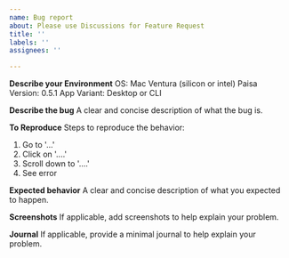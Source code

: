 ```yaml
---
name: Bug report
about: Please use Discussions for Feature Request
title: ''
labels: ''
assignees: ''

---
```


<!--
If have a feature request, create a new [discussion](https://github.com/ananthakumaran/paisa/discussions), Issue is
reserved for bugs only.
-->

**Describe your Environment**
OS: Mac Ventura (silicon or intel)
Paisa Version: 0.5.1
App Variant: Desktop or CLI

**Describe the bug**
A clear and concise description of what the bug is.

**To Reproduce**
Steps to reproduce the behavior:
1. Go to '...'
2. Click on '....'
3. Scroll down to '....'
4. See error

**Expected behavior**
A clear and concise description of what you expected to happen.

**Screenshots**
If applicable, add screenshots to help explain your problem.

**Journal**
If applicable, provide a minimal journal to help explain your problem.
